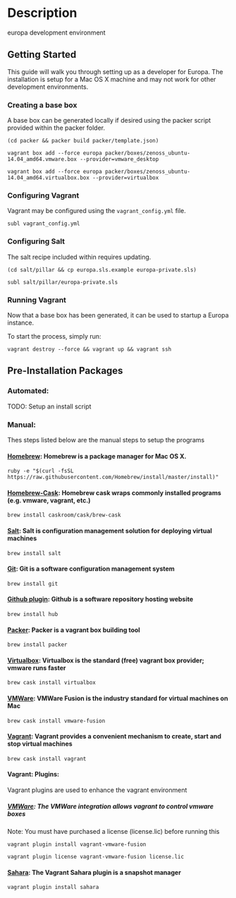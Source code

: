 Description
===========
europa development environment

## Getting Started
This guide will walk you through setting up as a developer for Europa.
The installation is setup for a Mac OS X machine and may not work for
other development environments.

### Creating a base box
A base box can be generated locally if desired using the packer script
provided within the packer folder.

```(cd packer && packer build packer/template.json)```

```vagrant box add --force europa packer/boxes/zenoss_ubuntu-14.04_amd64.vmware.box --provider=vmware_desktop```

```vagrant box add --force europa packer/boxes/zenoss_ubuntu-14.04_amd64.virtualbox.box --provider=virtualbox```


### Configuring Vagrant
Vagrant may be configured using the `vagrant_config.yml` file.

```subl vagrant_config.yml```


### Configuring Salt
The salt recipe included within requires updating.

```(cd salt/pillar && cp europa.sls.example europa-private.sls)```

```subl salt/pillar/europa-private.sls```


### Running Vagrant
Now that a base box has been generated, it can be used to startup a Europa
instance.

To start the process, simply run:

```vagrant destroy --force && vagrant up && vagrant ssh```


## Pre-Installation Packages

### Automated:
TODO: Setup an install script

### Manual:
Thes steps listed below are the manual steps to setup the programs

#### [Homebrew](http://brew.sh): Homebrew is a package manager for Mac OS X.
```ruby -e "$(curl -fsSL https://raw.githubusercontent.com/Homebrew/install/master/install)"```

#### [Homebrew-Cask](https://github.com/caskroom/homebrew-cask): Homebrew cask wraps commonly installed programs (e.g. vmware, vagrant, etc.)
```brew install caskroom/cask/brew-cask ```

#### [Salt](http://docs.saltstack.com/en/latest/topics/installation/): Salt is configuration management solution for deploying virtual machines
```brew install salt```

#### [Git](http://git-scm.com/downloads): Git is a software configuration management system
```brew install git```

#### [Github plugin](https://github.com/github/hub): Github is a software repository hosting website
```brew install hub```

#### [Packer](https://www.packer.io/downloads.html): Packer is a vagrant box building tool
```brew install packer```

#### [Virtualbox](https://www.virtualbox.org/wiki/Downloads): Virtualbox is the standard (free) vagrant box provider; vmware runs faster
```brew cask install virtualbox```

#### [VMWare](https://my.vmware.com/web/vmware/info/slug/desktop_end_user_computing/vmware_fusion/7_0): VMWare Fusion is the industry standard for virtual machines on Mac
```brew cask install vmware-fusion```

#### [Vagrant](https://www.vagrantup.com/downloads.html): Vagrant provides a convenient mechanism to create, start and stop virtual machines
```brew cask install vagrant```

#### Vagrant: Plugins:
Vagrant plugins are used to enhance the vagrant environment

##### [VMWare](http://www.vagrantup.com/vmware): The VMWare integration allows vagrant to control vmware boxes
Note: You must have purchased a license (license.lic) before running this

```vagrant plugin install vagrant-vmware-fusion```

```vagrant plugin license vagrant-vmware-fusion license.lic```

#### [Sahara](https://github.com/jedi4ever/sahara): The Vagrant Sahara plugin is a snapshot manager
```vagrant plugin install sahara```

